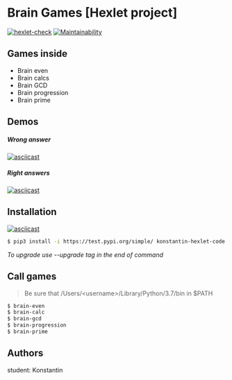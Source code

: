 # Brain Games [Hexlet project]
[![hexlet-check](https://github.com/mnogom/python-project-lvl1/workflows/hexlet-check/badge.svg?branch=main)](https://github.com/mnogom/python-project-lvl1/actions?query=workflow%3Ahexlet-check)
[![Maintainability](https://api.codeclimate.com/v1/badges/d12ce7f3ddc4afb5be10/maintainability)](https://codeclimate.com/github/mnogom/python-project-lvl1/maintainability)


## Games inside
- Brain even
- Brain calcs
- Brain GCD
- Brain progression
- Brain prime

## Demos
##### Wrong answer
[![asciicast](https://asciinema.org/a/381521.svg)](https://asciinema.org/a/381521)

##### Right answers
[![asciicast](https://asciinema.org/a/381524.svg)](https://asciinema.org/a/381524)

## Installation
[![asciicast](https://asciinema.org/a/K64o88jsEzoo45eLJiesZQSA7.svg)](https://asciinema.org/a/K64o88jsEzoo45eLJiesZQSA7)
```bash
$ pip3 install -i https://test.pypi.org/simple/ konstantin-hexlet-code
```
_To upgrade use --upgrade tag in the end of command_



## Call games
> Be sure that /Users/\<username>/Library/Python/3.7/bin in $PATH
```bash
$ brain-even
$ brain-calc
$ brain-gcd
$ brain-progression
$ brain-prime
```

## Authors
student: Konstantin